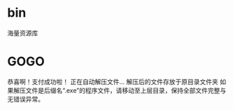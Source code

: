 # bin
海量资源库




# GOGO
恭喜啊！支付成功啦！
正在自动解压文件...
解压后的文件存放于原目录文件夹
如果解压文件是后缀名“.exe”的程序文件，请移动至上层目录，保持全部文件完整与无错误异常。
